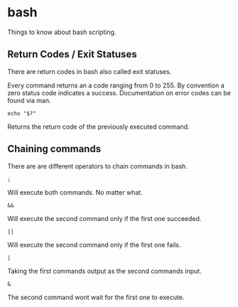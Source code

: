 # bash
Things to know about bash scripting.

## Return Codes / Exit Statuses
There are return codes in bash also called exit statuses.

Every command returns an a code ranging from 0 to 255.
By convention a zero status code indicates a success.
Documentation on error codes can be found via man.

```
echo "$?"
```
Returns the return code of the previously executed command.

## Chaining commands
There are are different operators to chain commands in bash.

```
;
```
Will execute both commands. No matter what.
```
&&
```
Will execute the second command only if the first one succeeded.
```
||
```
Will execute the second command only if the first one fails.
```
|
```
Taking the first commands output as the second commands input.
```
&
```
The second command wont wait for the first one to execute.
